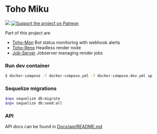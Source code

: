 # Toho Miku
[![](https://dcbadge.vercel.app/api/server/uWFpsYnbPX)](https://discord.gg/uWFpsYnbPX)  [![Support the project on Patreon](https://img.shields.io/endpoint.svg?url=https%3A%2F%2Fshieldsio-patreon.vercel.app%2Fapi%3Fusername%3Dtoho_miku%26type%3Dpatrons&style=for-the-badge)](https://patreon.com/toho_miku)

Part of this project are
- [Toho-Mon](https://github.com/JanGross/toho-mon) Bot status monitoring with webhook alerts
- [Toho-Reno](https://github.com/JanGross/toho-reno) Headless render node 
- [Job-Server](https://github.com/JanGross/job-server) Jobserver managing render jobs

### Run dev container

```bash
$ docker-compose -f docker-compose.yml -f docker-compose.dev.yml up
```

### Sequelize migrations

```bash
$npx sequelize db:migrate
$npx sequelize db:seed:all
``` 

### API  
API docs can be found in [Docs/api/README.md](Docs/api/README.md)
